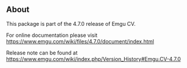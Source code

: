 ## About

This package is part of the 4.7.0 release of Emgu CV. 

For online documentation please visit
<https://www.emgu.com/wiki/files/4.7.0/document/index.html>

Release note can be found at
<https://www.emgu.com/wiki/index.php/Version_History#Emgu.CV-4.7.0>

